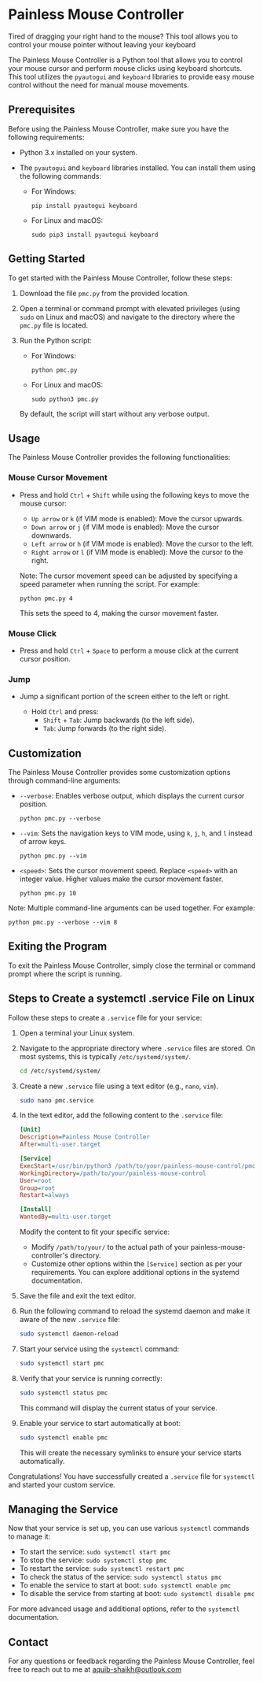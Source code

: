 # Painless Mouse Controller
Tired of dragging your right hand to the mouse? This tool allows you to control your mouse pointer without leaving your keyboard



The Painless Mouse Controller is a Python tool that allows you to control your mouse cursor and perform mouse clicks using keyboard shortcuts. This tool utilizes the `pyautogui` and `keyboard` libraries to provide easy mouse control without the need for manual mouse movements.

## Prerequisites

Before using the Painless Mouse Controller, make sure you have the following requirements:

- Python 3.x installed on your system.
- The `pyautogui` and `keyboard` libraries installed. You can install them using the following commands:

  - For Windows:
    ```
    pip install pyautogui keyboard
    ```

  - For Linux and macOS:
    ```
    sudo pip3 install pyautogui keyboard
    ```

## Getting Started

To get started with the Painless Mouse Controller, follow these steps:

1. Download the file `pmc.py` from the provided location.

2. Open a terminal or command prompt with elevated privileges (using `sudo` on Linux and macOS) and navigate to the directory where the `pmc.py` file is located.

3. Run the Python script:
   - For Windows:
     ```
     python pmc.py
     ```
   - For Linux and macOS:
     ```
     sudo python3 pmc.py
     ```

   By default, the script will start without any verbose output.

## Usage

The Painless Mouse Controller provides the following functionalities:

### Mouse Cursor Movement

- Press and hold `Ctrl` + `Shift` while using the following keys to move the mouse cursor:

  - `Up arrow` or `k` (if VIM mode is enabled): Move the cursor upwards.
  - `Down arrow` or `j` (if VIM mode is enabled): Move the cursor downwards.
  - `Left arrow` or `h` (if VIM mode is enabled): Move the cursor to the left.
  - `Right arrow` or `l` (if VIM mode is enabled): Move the cursor to the right.

  Note: The cursor movement speed can be adjusted by specifying a speed parameter when running the script. For example:
  ```
  python pmc.py 4
  ```
  This sets the speed to 4, making the cursor movement faster.

### Mouse Click

- Press and hold `Ctrl` + `Space` to perform a mouse click at the current cursor position.

### Jump
- Jump a significant portion of the screen either to the left or right.

    - Hold `Ctrl` and press:
        - `Shift` + `Tab`: Jump backwards (to the left side).
        - `Tab`: Jump forwards (to the right side).

## Customization

The Painless Mouse Controller provides some customization options through command-line arguments:

- `--verbose`: Enables verbose output, which displays the current cursor position.
  ```
  python pmc.py --verbose
  ```

- `--vim`: Sets the navigation keys to VIM mode, using `k`, `j`, `h`, and `l` instead of arrow keys.
  ```
  python pmc.py --vim
  ```

- `<speed>`: Sets the cursor movement speed. Replace `<speed>` with an integer value. Higher values make the cursor movement faster.
  ```
  python pmc.py 10
  ```

Note: Multiple command-line arguments can be used together. For example:
```
python pmc.py --verbose --vim 8
```

## Exiting the Program

To exit the Painless Mouse Controller, simply close the terminal or command prompt where the script is running.

## Steps to Create a systemctl .service File on Linux

Follow these steps to create a `.service` file for your service:

1. Open a terminal your Linux system.

2. Navigate to the appropriate directory where `.service` files are stored. On most systems, this is typically `/etc/systemd/system/`.

   ```bash
   cd /etc/systemd/system/
   ```

3. Create a new `.service` file using a text editor (e.g., `nano`, `vim`).

   ```bash
   sudo nano pmc.service
   ```

4. In the text editor, add the following content to the `.service` file:

   ```ini
   [Unit]
   Description=Painless Mouse Controller
   After=multi-user.target
   
   [Service]
   ExecStart=/usr/bin/python3 /path/to/your/painless-mouse-control/pmc.py --verbose 8
   WorkingDirectory=/path/to/your/painless-mouse-control
   User=root
   Group=root
   Restart=always
   
   [Install]
   WantedBy=multi-user.target
   ```

   Modify the content to fit your specific service:
   - Modify `/path/to/your/` to the actual path of your painless-mouse-controller's directory.
   - Customize other options within the `[Service]` section as per your requirements. You can explore additional options in the systemd documentation.

5. Save the file and exit the text editor.

6. Run the following command to reload the systemd daemon and make it aware of the new `.service` file:

   ```bash
   sudo systemctl daemon-reload
   ```

7. Start your service using the `systemctl` command:

   ```bash
   sudo systemctl start pmc
   ```

8. Verify that your service is running correctly:

   ```bash
   sudo systemctl status pmc
   ```

   This command will display the current status of your service.

9. Enable your service to start automatically at boot:

    ```bash
    sudo systemctl enable pmc
    ```

    This will create the necessary symlinks to ensure your service starts automatically.

Congratulations! You have successfully created a `.service` file for `systemctl` and started your custom service.

## Managing the Service

Now that your service is set up, you can use various `systemctl` commands to manage it:

- To start the service: `sudo systemctl start pmc`
- To stop the service: `sudo systemctl stop pmc`
- To restart the service: `sudo systemctl restart pmc`
- To check the status of the service: `sudo systemctl status pmc`
- To enable the service to start at boot: `sudo systemctl enable pmc`
- To disable the service from starting at boot: `sudo systemctl disable pmc`

For more advanced usage and additional options, refer to the `systemctl` documentation.


## Contact

For any questions or feedback regarding the Painless Mouse Controller, feel free to reach out to me at [aquib-shaikh@outlook.com](mailto:aquib-shaikh@outlook.com)